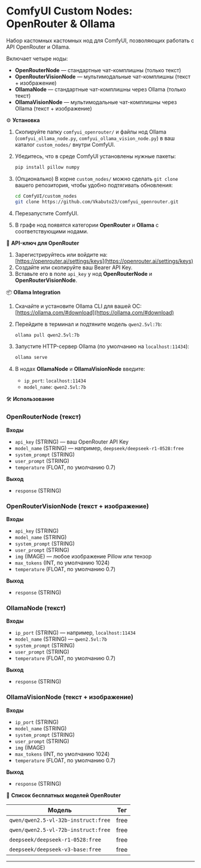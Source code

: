 
# ComfyUI Custom Nodes: OpenRouter & Ollama  
Набор кастомных кастомных нод для ComfyUI, позволяющих работать с API OpenRouter и Ollama.

Включает четыре ноды:  
- **OpenRouterNode** — стандартные чат-комплишны (только текст)  
- **OpenRouterVisionNode** — мультимодальные чат-комплишны (текст + изображение)  
- **OllamaNode** — стандартные чат-комплишны через Ollama (только текст)  
- **OllamaVisionNode** — мультимодальные чат-комплишны через Ollama (текст + изображение)  

⚙️ **Установка**  
1. Скопируйте папку `comfyui_openrouter/` и файлы нод Ollama (`comfyui_ollama_node.py`, `comfyui_ollama_vision_node.py`) в ваш каталог `custom_nodes/` внутри ComfyUI.  
2. Убедитесь, что в среде ComfyUI установлены нужные пакеты:  
   ```bash
   pip install pillow numpy


3. (Опционально) В корне `custom_nodes/` можно сделать `git clone` вашего репозитория, чтобы удобно подтягивать обновления:

   ```bash
   cd ComfyUI/custom_nodes
   git clone https://github.com/Vkabuto23/comfyui_openrouter.git
   ```
4. Перезапустите ComfyUI.
5. В графе нод появятся категории **OpenRouter** и **Ollama** с соответствующими нодами.

🔑 **API-ключ для OpenRouter**

1. Зарегистрируйтесь или войдите на:
   [https://openrouter.ai/settings/keys](https://openrouter.ai/settings/keys)
2. Создайте или скопируйте ваш Bearer API Key.
3. Вставьте его в поле `api_key` у нод **OpenRouterNode** и **OpenRouterVisionNode**.

📦 **Ollama Integration**

1. Скачайте и установите Ollama CLI для вашей ОС:
   [https://ollama.com/#download](https://ollama.com/#download)
2. Перейдите в терминал и подтяните модель `qwen2.5vl:7b`:

   ```bash
   ollama pull qwen2.5vl:7b
   ```
3. Запустите HTTP-сервер Ollama (по умолчанию на `localhost:11434`):

   ```bash
   ollama serve
   ```
4. В нодах **OllamaNode** и **OllamaVisionNode** введите:

   * `ip_port`: `localhost:11434`
   * `model_name`: `qwen2.5vl:7b`

🛠️ **Использование**

### OpenRouterNode (текст)

**Входы**

* `api_key` (STRING) — ваш OpenRouter API Key
* `model_name` (STRING) — например, `deepseek/deepseek-r1-0528:free`
* `system_prompt` (STRING)
* `user_prompt` (STRING)
* `temperature` (FLOAT, по умолчанию 0.7)

**Выход**

* `response` (STRING)

### OpenRouterVisionNode (текст + изображение)

**Входы**

* `api_key` (STRING)
* `model_name` (STRING)
* `system_prompt` (STRING)
* `user_prompt` (STRING)
* `img` (IMAGE) — любое изображение Pillow или тензор
* `max_tokens` (INT, по умолчанию 1024)
* `temperature` (FLOAT, по умолчанию 0.7)

**Выход**

* `response` (STRING)

### OllamaNode (текст)

**Входы**

* `ip_port` (STRING) — например, `localhost:11434`
* `model_name` (STRING) — `qwen2.5vl:7b`
* `system_prompt` (STRING)
* `user_prompt` (STRING)
* `temperature` (FLOAT, по умолчанию 0.7)

**Выход**

* `response` (STRING)

### OllamaVisionNode (текст + изображение)

**Входы**

* `ip_port` (STRING)
* `model_name` (STRING)
* `system_prompt` (STRING)
* `user_prompt` (STRING)
* `img` (IMAGE)
* `max_tokens` (INT, по умолчанию 1024)
* `temperature` (FLOAT, по умолчанию 0.7)

**Выход**

* `response` (STRING)

🎁 **Список бесплатных моделей OpenRouter**

| Модель                              | Тег  |
| ----------------------------------- | ---- |
| `qwen/qwen2.5-vl-32b-instruct:free` | free |
| `qwen/qwen2.5-vl-72b-instruct:free` | free |
| `deepseek/deepseek-r1-0528:free`    | free |
| `deepseek/deepseek-v3-base:free`    | free |

---
